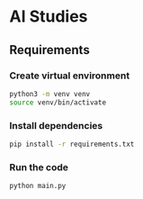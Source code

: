 # AI Studies

## Requirements 

### Create virtual environment
```bash
python3 -m venv venv
source venv/bin/activate
```
### Install dependencies
```bash
pip install -r requirements.txt
```
### Run the code
```bash
python main.py     
```